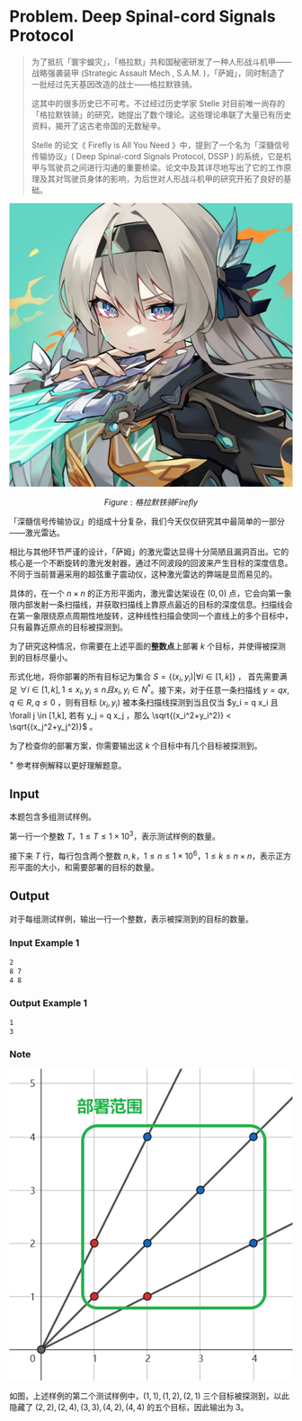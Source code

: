 # Problem. Deep Spinal-cord Signals Protocol

<!-- 「」 -->

>  为了抵抗「寰宇蝗灾」，「格拉默」共和国秘密研发了一种人形战斗机甲——战略强袭装甲 (Strategic Assault Mech , S.A.M. )，「萨姆」，同时制造了一批经过先天基因改造的战士——格拉默铁骑。
> 
> 这其中的很多历史已不可考。不过经过历史学家 Stelle 对目前唯一尚存的「格拉默铁骑」的研究，她提出了数个理论。这些理论串联了大量已有历史资料，揭开了这古老帝国的无数秘辛。
> 
> Stelle 的论文《 Firefly is All You Need 》中，提到了一个名为「深髓信号传输协议」( Deep Spinal-cord Signals Protocol, DSSP ) 的系统，它是机甲与驾驶员之间进行沟通的重要桥梁。论文中及其详尽地写出了它的工作原理及其对驾驶员身体的影响，为后世对人形战斗机甲的研究开拓了良好的基础。


![](image-2.png)

$$
Figure : 格拉默铁骑 Firefly
$$

「深髓信号传输协议」的组成十分复杂，我们今天仅仅研究其中最简单的一部分——激光雷达。

相比与其他环节严谨的设计，「萨姆」的激光雷达显得十分简陋且漏洞百出。它的核心是一个不断旋转的激光发射器，通过不同波段的回波来产生目标的深度信息。不同于当前普遍采用的超弦重子震动仪，这种激光雷达的弊端是显而易见的。

具体的，在一个 $n \times n$ 的正方形平面内，激光雷达架设在 $(0,0)$ 点，它会向第一象限内部发射一条扫描线，并获取扫描线上靠原点最近的目标的深度信息。扫描线会在第一象限绕原点周期性地旋转，这种线性扫描会使同一个直线上的多个目标中，只有最靠近原点的目标被探测到。

为了研究这种情况，你需要在上述平面的**整数点**上部署 $k$ 个目标，并使得被探测到的目标尽量小。

形式化地，将你部署的所有目标记为集合 $S = \{(x_i,y_i) | \forall i \in [1,k]\}$ ， 首先需要满足 $\forall i \in [1,k], 1\le x_i,y_i \le n 且 x_i,y_i \in N^*$。接下来，对于任意一条扫描线 $y = qx,q\in R,q \le 0$ ，则有目标 $(x_i,y_i)$ 被本条扫描线探测到当且仅当 $y_i = q x_i 且 \forall j \in [1,k], 若有 y_j = q x_j ，那么 \sqrt{(x_i^2+y_i^2)} < \sqrt{(x_j^2+y_j^2)}$ 。

为了检查你的部署方案，你需要输出这 $k$ 个目标中有几个目标被探测到。

$^+$ 参考样例解释以更好理解题意。

## Input

本题包含多组测试样例。

第一行一个整数 $T$，$1 \le T \le 1 \times 10^3$，表示测试样例的数量。

接下来 $T$ 行，每行包含两个整数 $n, k$，$1 \le n \le 1 \times 10^6$，$1 \le k \le n \times n$，表示正方形平面的大小，和需要部署的目标的数量。

## Output

对于每组测试样例，输出一行一个整数，表示被探测到的目标的数量。

### Input Example 1

```plaintext
2
8 7
4 8
```

### Output Example 1

```plaintext
1
3
```

### Note

![alt text](image-5.png)

如图，上述样例的第二个测试样例中，$(1, 1), (1, 2), (2, 1)$ 三个目标被探测到，以此隐藏了 $(2,2),(2,4),(3,3),(4,2),(4,4)$ 的五个目标，因此输出为 $3$。

<!-- deep spinal-cord signals protocol

Fyrefly Type-IV Strategic Assault Mech -->
